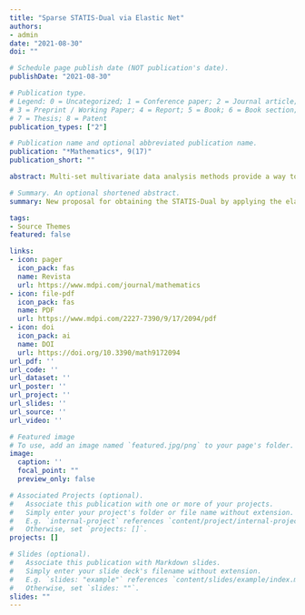 ```yaml
---
title: "Sparse STATIS-Dual via Elastic Net"
authors:
- admin
date: "2021-08-30"
doi: ""

# Schedule page publish date (NOT publication's date).
publishDate: "2021-08-30"

# Publication type.
# Legend: 0 = Uncategorized; 1 = Conference paper; 2 = Journal article;
# 3 = Preprint / Working Paper; 4 = Report; 5 = Book; 6 = Book section;
# 7 = Thesis; 8 = Patent
publication_types: ["2"]

# Publication name and optional abbreviated publication name.
publication: "*Mathematics*, 9(17)"
publication_short: ""

abstract: Multi-set multivariate data analysis methods provide a way to analyze a series of tables together. In particular, the STATIS-dual method is applied in data tables where individuals can vary from one table to another, but the variables that are analyzed remain fixed. However, when you have a large number of variables or indicators, interpretation through traditional multiple-set methods is complex. For this reason, in this paper, a new methodology is proposed, which we have called Sparse STATIS-dual. This implements the elastic net penalty technique which seeks to retain the most important variables of the model and obtain more precise and interpretable results. As a complement to the new methodology and to materialize its application to data tables with fixed variables, a package is created in the R programming language, under the name Sparse STATIS-dual. Finally, an application to real data is presented and a comparison of results is made between the STATIS-dual and the Sparse STATIS-dual. The proposed method improves the informative capacity of the data and offers more easily interpretable solutions.

# Summary. An optional shortened abstract.
summary: New proposal for obtaining the STATIS-Dual by applying the elastic net penalty to improve the interpretation of the results of three-way data

tags:
- Source Themes
featured: false

links:
- icon: pager
  icon_pack: fas
  name: Revista
  url: https://www.mdpi.com/journal/mathematics
- icon: file-pdf
  icon_pack: fas
  name: PDF
  url: https://www.mdpi.com/2227-7390/9/17/2094/pdf
- icon: doi
  icon_pack: ai
  name: DOI
  url: https://doi.org/10.3390/math9172094
url_pdf: ''
url_code: ''
url_dataset: ''
url_poster: ''
url_project: ''
url_slides: ''
url_source: ''
url_video: ''

# Featured image
# To use, add an image named `featured.jpg/png` to your page's folder. 
image:
  caption: ''
  focal_point: ""
  preview_only: false

# Associated Projects (optional).
#   Associate this publication with one or more of your projects.
#   Simply enter your project's folder or file name without extension.
#   E.g. `internal-project` references `content/project/internal-project/index.md`.
#   Otherwise, set `projects: []`.
projects: []

# Slides (optional).
#   Associate this publication with Markdown slides.
#   Simply enter your slide deck's filename without extension.
#   E.g. `slides: "example"` references `content/slides/example/index.md`.
#   Otherwise, set `slides: ""`.
slides: ""
---
```

